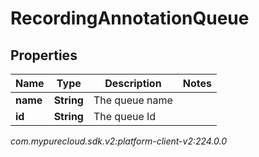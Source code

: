 # RecordingAnnotationQueue


## Properties

| Name | Type | Description | Notes |
| ------------ | ------------- | ------------- | ------------- |
| **name** | **String** | The queue name |  |
| **id** | **String** | The queue Id |  |




_com.mypurecloud.sdk.v2:platform-client-v2:224.0.0_
